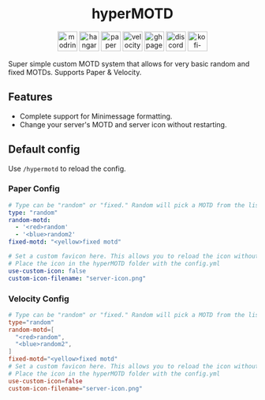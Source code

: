 <h1 align="center">hyperMOTD</h1>

<p align="center">
	<a href="https://modrinth.com/plugin/hypermotd"><img alt="modrinth" height="40" src="https://cdn.jsdelivr.net/npm/@intergrav/devins-badges@3/assets/compact/available/modrinth_vector.svg"></a>
	<a href="https://hangar.papermc.io/hyperdefined/hyperMOTD"><img alt="hangar" height="40" src="https://cdn.jsdelivr.net/npm/@intergrav/devins-badges@3/assets/compact/available/hangar_vector.svg"></a>
	<a href="https://papermc.io"><img alt="paper" height="40" src="https://cdn.jsdelivr.net/npm/@intergrav/devins-badges@3/assets/compact/supported/paper_vector.svg"></a>
	<a href="https://papermc.io"><img alt="velocity" height="40" src="https://cdn.jsdelivr.net/npm/@intergrav/devins-badges@3/assets/compact/supported/velocity_vector.svg"></a>
	<a href="https://github.com/hyperdefined/hypermotd/wiki"><img alt="ghpages" height="40" src="https://cdn.jsdelivr.net/npm/@intergrav/devins-badges@3/assets/compact/documentation/ghpages_vector.svg"></a>
	<a href="https://discord.gg/rJuQXVcJz8"><img alt="discord-singular" height="40" src="https://cdn.jsdelivr.net/npm/@intergrav/devins-badges@3/assets/compact/social/discord-singular_vector.svg"></a>
	<a href="https://ko-fi.com/hyperdefined"><img alt="kofi-singular" height="40" src="https://cdn.jsdelivr.net/npm/@intergrav/devins-badges@3/assets/compact/donate/kofi-singular_vector.svg"></a>
</p>

Super simple custom MOTD system that allows for very basic random and fixed MOTDs. Supports Paper & Velocity.

## Features
* Complete support for Minimessage formatting.
* Change your server's MOTD and server icon without restarting.

## Default config
Use `/hypermotd` to reload the config.
### Paper Config
```yaml
# Type can be "random" or "fixed." Random will pick a MOTD from the list. Fixed will only show the fixed MOTD.
type: "random"
random-motd:
  - '<red>random'
  - '<blue>random2'
fixed-motd: "<yellow>fixed motd"

# Set a custom favicon here. This allows you to reload the icon without having to reload the proxy/server.
# Place the icon in the hyperMOTD folder with the config.yml
use-custom-icon: false
custom-icon-filename: "server-icon.png"
```
### Velocity Config
```toml
# Type can be "random" or "fixed." Random will pick a MOTD from the list. Fixed will only show the fixed MOTD.
type="random"
random-motd=[
  "<red>random",
  "<blue>random2",
]
fixed-motd="<yellow>fixed motd"
# Set a custom favicon here. This allows you to reload the icon without having to reload the proxy/server.
# Place the icon in the hyperMOTD folder with the config.yml
use-custom-icon=false
custom-icon-filename="server-icon.png"
```